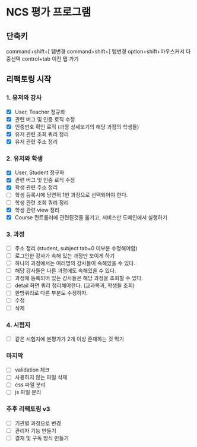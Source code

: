 # NCS 평가 프로그램

## 단축키

command+shift+[ 탭변경
command+shift+] 탭변경
option+shift+마우스커서 다중선택
control+tab 이전 탭 가기

## 리팩토링 시작

### 1. 유저와 강사

- [x] User, Teacher 정규화
- [x] 관련 버그 및 인증 로직 수정
- [x] 인증번호 확인 로직 (과정 상세보기의 해당 과정의 학생들)
- [x] 유저 관련 조회 쿼리 정리
- [x] 유저 관련 주소 정리

### 2. 유저와 학생

- [x] User, Student 정규화
- [x] 관련 버그 및 인증 로직 수정
- [x] 학생 관련 주소 정리
- [ ] 학생 등록시에 당연히 1번 과정으로 선택되어야 한다.
- [ ] 학생 관련 조회 쿼리 정리
- [x] 학생 관련 view 정리
- [x] Course 컨트롤러에 관련된것들 옮기고, 서비스만 도메인에서 실행하기

### 3. 과정

- [ ] 주소 정리 (student, subject tab=0 이부분 수정해야함)
- [ ] 로그인한 강사가 속해 있는 과정만 보이게 하기
- [ ] 하나의 과정에서는 여러명의 강사들이 속해있을 수 있다.
- [ ] 해당 강사들은 다른 과정에도 속해있을 수 있다.
- [ ] 과정에 등록되어 있는 강사들은 해당 과정을 조회할 수 있다.
- [ ] detail 화면 쿼리 정리해야한다. (교과목과, 학생들 조회)
- [ ] 한방쿼리로 다른 부분도 수정하자.
- [ ] 수정
- [ ] 삭제

### 4. 시험지

- [ ] 같은 시험지에 본평가가 2개 이상 존재하는 것 막기

### 마지막

- [ ] validation 체크
- [ ] 사용하지 않는 파일 삭제
- [ ] css 파일 분리
- [ ] js 파일 분리

### 추후 리팩토링 v3

- [ ] 기관별 과정으로 변경
- [ ] 관리자 기능 만들기
- [ ] 결재 및 구독 방식 만들기